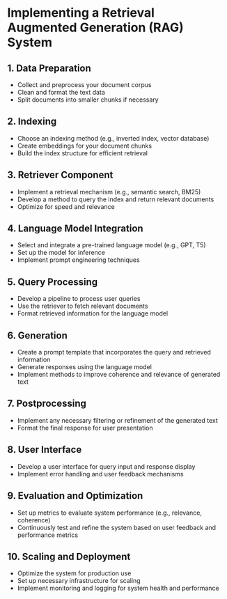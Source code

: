 # Implementing a Retrieval Augmented Generation (RAG) System

## 1. Data Preparation
- Collect and preprocess your document corpus
- Clean and format the text data
- Split documents into smaller chunks if necessary

## 2. Indexing
- Choose an indexing method (e.g., inverted index, vector database)
- Create embeddings for your document chunks
- Build the index structure for efficient retrieval

## 3. Retriever Component
- Implement a retrieval mechanism (e.g., semantic search, BM25)
- Develop a method to query the index and return relevant documents
- Optimize for speed and relevance

## 4. Language Model Integration
- Select and integrate a pre-trained language model (e.g., GPT, T5)
- Set up the model for inference
- Implement prompt engineering techniques

## 5. Query Processing
- Develop a pipeline to process user queries
- Use the retriever to fetch relevant documents
- Format retrieved information for the language model

## 6. Generation
- Create a prompt template that incorporates the query and retrieved information
- Generate responses using the language model
- Implement methods to improve coherence and relevance of generated text

## 7. Postprocessing
- Implement any necessary filtering or refinement of the generated text
- Format the final response for user presentation

## 8. User Interface
- Develop a user interface for query input and response display
- Implement error handling and user feedback mechanisms

## 9. Evaluation and Optimization
- Set up metrics to evaluate system performance (e.g., relevance, coherence)
- Continuously test and refine the system based on user feedback and performance metrics

## 10. Scaling and Deployment
- Optimize the system for production use
- Set up necessary infrastructure for scaling
- Implement monitoring and logging for system health and performance

